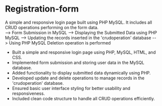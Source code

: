 # Registration-form
A simple and responsive login page built using PHP MySQL. It includes all CRUD operations performing on the form data.  
--> Form Submission in MySQL
--> Displaying the Submitted Data using PHP MySQL
--> Updating the records inserted in the 'crudoperation' database
--> Using PHP MySQL Deletion operation is performed
- Built a simple and responsive login page using PHP, MySQL, HTML, and CSS.
- Implemented form submission and storing user data in the MySQL database.
- Added functionality to display submitted data dynamically using PHP.
- Developed update and delete operations to manage records in the 'crudoperation' database.
- Ensured basic user interface styling for better usability and responsiveness.
- Included clean code structure to handle all CRUD operations efficiently.
